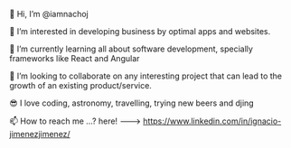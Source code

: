 👋 Hi, I’m @iamnachoj

👀 I’m interested in developing business by optimal apps and websites.

🌱 I’m currently learning all about software development, specially frameworks like React and Angular

💞️ I’m looking to collaborate on any interesting project that can lead to the growth of an existing product/service.

😎 I love coding, astronomy, travelling, trying new beers and djing 

📫 How to reach me ...? here! ---> https://www.linkedin.com/in/ignacio-jimenezjimenez/

<!---
iamnachoj/iamnachoj is a ✨ special ✨ repository because its `README.md` (this file) appears on your GitHub profile.
You can click the Preview link to take a look at your changes.
--->
